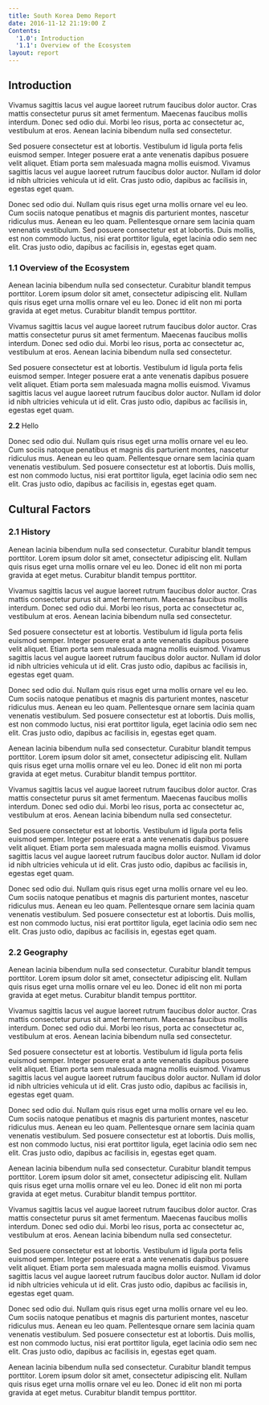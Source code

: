 ```yaml
---
title: South Korea Demo Report
date: 2016-11-12 21:19:00 Z
Contents:
  '1.0': Introduction
  '1.1': Overview of the Ecosystem
layout: report
---
```


## Introduction

Vivamus sagittis lacus vel augue laoreet rutrum faucibus dolor auctor. Cras mattis consectetur purus sit amet fermentum. Maecenas faucibus mollis interdum. Donec sed odio dui. Morbi leo risus, porta ac consectetur ac, vestibulum at eros. Aenean lacinia bibendum nulla sed consectetur.

Sed posuere consectetur est at lobortis. Vestibulum id ligula porta felis euismod semper. Integer posuere erat a ante venenatis dapibus posuere velit aliquet. Etiam porta sem malesuada magna mollis euismod. Vivamus sagittis lacus vel augue laoreet rutrum faucibus dolor auctor. Nullam id dolor id nibh ultricies vehicula ut id elit. Cras justo odio, dapibus ac facilisis in, egestas eget quam.

Donec sed odio dui. Nullam quis risus eget urna mollis ornare vel eu leo. Cum sociis natoque penatibus et magnis dis parturient montes, nascetur ridiculus mus. Aenean eu leo quam. Pellentesque ornare sem lacinia quam venenatis vestibulum. Sed posuere consectetur est at lobortis. Duis mollis, est non commodo luctus, nisi erat porttitor ligula, eget lacinia odio sem nec elit. Cras justo odio, dapibus ac facilisis in, egestas eget quam.

### 1.1 Overview of the Ecosystem

Aenean lacinia bibendum nulla sed consectetur. Curabitur blandit tempus porttitor. Lorem ipsum dolor sit amet, consectetur adipiscing elit. Nullam quis risus eget urna mollis ornare vel eu leo. Donec id elit non mi porta gravida at eget metus. Curabitur blandit tempus porttitor.

Vivamus sagittis lacus vel augue laoreet rutrum faucibus dolor auctor. Cras mattis consectetur purus sit amet fermentum. Maecenas faucibus mollis interdum. Donec sed odio dui. Morbi leo risus, porta ac consectetur ac, vestibulum at eros. Aenean lacinia bibendum nulla sed consectetur.

Sed posuere consectetur est at lobortis. Vestibulum id ligula porta felis euismod semper. Integer posuere erat a ante venenatis dapibus posuere velit aliquet. Etiam porta sem malesuada magna mollis euismod. Vivamus sagittis lacus vel augue laoreet rutrum faucibus dolor auctor. Nullam id dolor id nibh ultricies vehicula ut id elit. Cras justo odio, dapibus ac facilisis in, egestas eget quam.

**2.2** Hello

Donec sed odio dui. Nullam quis risus eget urna mollis ornare vel eu leo. Cum sociis natoque penatibus et magnis dis parturient montes, nascetur ridiculus mus. Aenean eu leo quam. Pellentesque ornare sem lacinia quam venenatis vestibulum. Sed posuere consectetur est at lobortis. Duis mollis, est non commodo luctus, nisi erat porttitor ligula, eget lacinia odio sem nec elit. Cras justo odio, dapibus ac facilisis in, egestas eget quam.

## Cultural Factors

### 2.1 History

Aenean lacinia bibendum nulla sed consectetur. Curabitur blandit tempus porttitor. Lorem ipsum dolor sit amet, consectetur adipiscing elit. Nullam quis risus eget urna mollis ornare vel eu leo. Donec id elit non mi porta gravida at eget metus. Curabitur blandit tempus porttitor.

Vivamus sagittis lacus vel augue laoreet rutrum faucibus dolor auctor. Cras mattis consectetur purus sit amet fermentum. Maecenas faucibus mollis interdum. Donec sed odio dui. Morbi leo risus, porta ac consectetur ac, vestibulum at eros. Aenean lacinia bibendum nulla sed consectetur.

Sed posuere consectetur est at lobortis. Vestibulum id ligula porta felis euismod semper. Integer posuere erat a ante venenatis dapibus posuere velit aliquet. Etiam porta sem malesuada magna mollis euismod. Vivamus sagittis lacus vel augue laoreet rutrum faucibus dolor auctor. Nullam id dolor id nibh ultricies vehicula ut id elit. Cras justo odio, dapibus ac facilisis in, egestas eget quam.

Donec sed odio dui. Nullam quis risus eget urna mollis ornare vel eu leo. Cum sociis natoque penatibus et magnis dis parturient montes, nascetur ridiculus mus. Aenean eu leo quam. Pellentesque ornare sem lacinia quam venenatis vestibulum. Sed posuere consectetur est at lobortis. Duis mollis, est non commodo luctus, nisi erat porttitor ligula, eget lacinia odio sem nec elit. Cras justo odio, dapibus ac facilisis in, egestas eget quam.

Aenean lacinia bibendum nulla sed consectetur. Curabitur blandit tempus porttitor. Lorem ipsum dolor sit amet, consectetur adipiscing elit. Nullam quis risus eget urna mollis ornare vel eu leo. Donec id elit non mi porta gravida at eget metus. Curabitur blandit tempus porttitor.

Vivamus sagittis lacus vel augue laoreet rutrum faucibus dolor auctor. Cras mattis consectetur purus sit amet fermentum. Maecenas faucibus mollis interdum. Donec sed odio dui. Morbi leo risus, porta ac consectetur ac, vestibulum at eros. Aenean lacinia bibendum nulla sed consectetur.

Sed posuere consectetur est at lobortis. Vestibulum id ligula porta felis euismod semper. Integer posuere erat a ante venenatis dapibus posuere velit aliquet. Etiam porta sem malesuada magna mollis euismod. Vivamus sagittis lacus vel augue laoreet rutrum faucibus dolor auctor. Nullam id dolor id nibh ultricies vehicula ut id elit. Cras justo odio, dapibus ac facilisis in, egestas eget quam.

Donec sed odio dui. Nullam quis risus eget urna mollis ornare vel eu leo. Cum sociis natoque penatibus et magnis dis parturient montes, nascetur ridiculus mus. Aenean eu leo quam. Pellentesque ornare sem lacinia quam venenatis vestibulum. Sed posuere consectetur est at lobortis. Duis mollis, est non commodo luctus, nisi erat porttitor ligula, eget lacinia odio sem nec elit. Cras justo odio, dapibus ac facilisis in, egestas eget quam.

### 2.2 Geography

Aenean lacinia bibendum nulla sed consectetur. Curabitur blandit tempus porttitor. Lorem ipsum dolor sit amet, consectetur adipiscing elit. Nullam quis risus eget urna mollis ornare vel eu leo. Donec id elit non mi porta gravida at eget metus. Curabitur blandit tempus porttitor.

Vivamus sagittis lacus vel augue laoreet rutrum faucibus dolor auctor. Cras mattis consectetur purus sit amet fermentum. Maecenas faucibus mollis interdum. Donec sed odio dui. Morbi leo risus, porta ac consectetur ac, vestibulum at eros. Aenean lacinia bibendum nulla sed consectetur.

Sed posuere consectetur est at lobortis. Vestibulum id ligula porta felis euismod semper. Integer posuere erat a ante venenatis dapibus posuere velit aliquet. Etiam porta sem malesuada magna mollis euismod. Vivamus sagittis lacus vel augue laoreet rutrum faucibus dolor auctor. Nullam id dolor id nibh ultricies vehicula ut id elit. Cras justo odio, dapibus ac facilisis in, egestas eget quam.

Donec sed odio dui. Nullam quis risus eget urna mollis ornare vel eu leo. Cum sociis natoque penatibus et magnis dis parturient montes, nascetur ridiculus mus. Aenean eu leo quam. Pellentesque ornare sem lacinia quam venenatis vestibulum. Sed posuere consectetur est at lobortis. Duis mollis, est non commodo luctus, nisi erat porttitor ligula, eget lacinia odio sem nec elit. Cras justo odio, dapibus ac facilisis in, egestas eget quam.

Aenean lacinia bibendum nulla sed consectetur. Curabitur blandit tempus porttitor. Lorem ipsum dolor sit amet, consectetur adipiscing elit. Nullam quis risus eget urna mollis ornare vel eu leo. Donec id elit non mi porta gravida at eget metus. Curabitur blandit tempus porttitor.

Vivamus sagittis lacus vel augue laoreet rutrum faucibus dolor auctor. Cras mattis consectetur purus sit amet fermentum. Maecenas faucibus mollis interdum. Donec sed odio dui. Morbi leo risus, porta ac consectetur ac, vestibulum at eros. Aenean lacinia bibendum nulla sed consectetur.

Sed posuere consectetur est at lobortis. Vestibulum id ligula porta felis euismod semper. Integer posuere erat a ante venenatis dapibus posuere velit aliquet. Etiam porta sem malesuada magna mollis euismod. Vivamus sagittis lacus vel augue laoreet rutrum faucibus dolor auctor. Nullam id dolor id nibh ultricies vehicula ut id elit. Cras justo odio, dapibus ac facilisis in, egestas eget quam.

Donec sed odio dui. Nullam quis risus eget urna mollis ornare vel eu leo. Cum sociis natoque penatibus et magnis dis parturient montes, nascetur ridiculus mus. Aenean eu leo quam. Pellentesque ornare sem lacinia quam venenatis vestibulum. Sed posuere consectetur est at lobortis. Duis mollis, est non commodo luctus, nisi erat porttitor ligula, eget lacinia odio sem nec elit. Cras justo odio, dapibus ac facilisis in, egestas eget quam.

Aenean lacinia bibendum nulla sed consectetur. Curabitur blandit tempus porttitor. Lorem ipsum dolor sit amet, consectetur adipiscing elit. Nullam quis risus eget urna mollis ornare vel eu leo. Donec id elit non mi porta gravida at eget metus. Curabitur blandit tempus porttitor.
